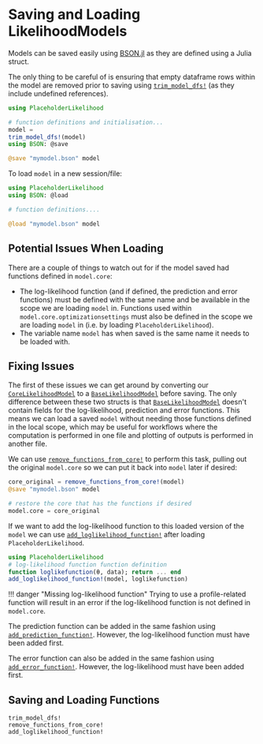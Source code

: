 # Saving and Loading LikelihoodModels

Models can be saved easily using [BSON.jl](https://github.com/JuliaIO/BSON.jl/tree/master) as they are defined using a Julia struct. 

The only thing to be careful of is ensuring that empty dataframe rows within the model are removed prior to saving using [`trim_model_dfs!`](@ref) (as they include undefined references). 

```julia
using PlaceholderLikelihood

# function definitions and initialisation...
model = 
trim_model_dfs!(model)
using BSON: @save

@save "mymodel.bson" model
```

To load `model` in a new session/file:

```julia
using PlaceholderLikelihood
using BSON: @load

# function definitions....

@load "mymodel.bson" model
```

## Potential Issues When Loading

There are a couple of things to watch out for if the model saved had functions defined in `model.core`:
- The log-likelihood function (and if defined, the prediction and error functions) must be defined with the same name and be available in the scope we are loading `model` in. Functions used within `model.core.optimizationsettings` must also be defined in the scope we are loading `model` in (i.e. by loading `PlaceholderLikelihood`).
- The variable name `model` has when saved is the same name it needs to be loaded with.

## Fixing Issues

The first of these issues we can get around by converting our [`CoreLikelihoodModel`](@ref) to a [`BaseLikelihoodModel`](@ref) before saving. The only difference between these two structs is that [`BaseLikelihoodModel`](@ref) doesn't contain fields for the log-likelihood, prediction and error functions. This means we can load a saved `model` without needing those functions defined in the local scope, which may be useful for workflows where the computation is performed in one file and plotting of outputs is performed in another file.

We can use [`remove_functions_from_core!`](@ref) to perform this task, pulling out the original `model.core` so we can put it back into `model` later if desired: 

```julia
core_original = remove_functions_from_core!(model)
@save "mymodel.bson" model

# restore the core that has the functions if desired
model.core = core_original 
```

If we want to add the log-likelihood function to this loaded version of the `model` we can use [`add_loglikelihood_function!`](@ref) after loading `PlaceholderLikelihood`.

```julia
using PlaceholderLikelihood
# log-likelihood function function definition
function loglikefunction(θ, data); return ... end
add_loglikelihood_function!(model, loglikefunction)
```

!!! danger "Missing log-likelihood function"
    Trying to use a profile-related function will result in an error if the log-likelihood function is not defined in `model.core`.

The prediction function can be added in the same fashion using [`add_prediction_function!`](@ref). However, the log-likelihood function must have been added first.

The error function can also be added in the same fashion using [`add_error_function!`](@ref). However, the log-likelihood must have been added first.

## Saving and Loading Functions

```@docs
trim_model_dfs!
remove_functions_from_core!
add_loglikelihood_function!
```